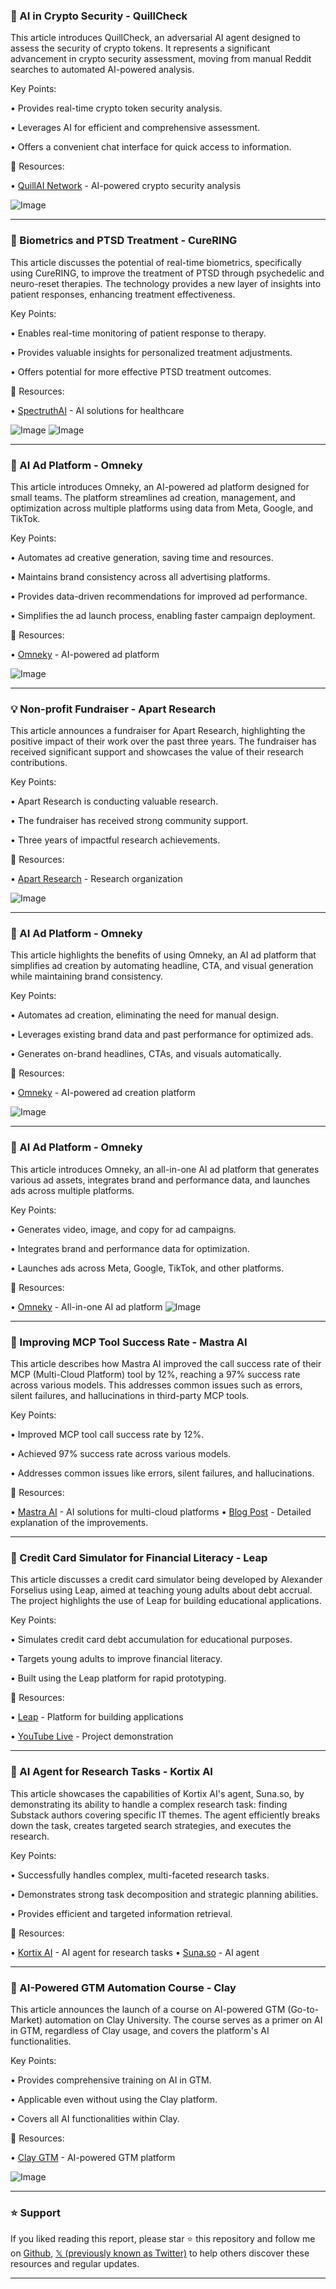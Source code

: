 ### 🤖 AI in Crypto Security - QuillCheck

This article introduces QuillCheck, an adversarial AI agent designed to assess the security of crypto tokens.  It represents a significant advancement in crypto security assessment, moving from manual Reddit searches to automated AI-powered analysis.

Key Points:

•  Provides real-time crypto token security analysis.

•  Leverages AI for efficient and comprehensive assessment.


•  Offers a convenient chat interface for quick access to information.


🔗 Resources:

• [QuillAI Network](https://x.com/QuillAI_Network) -  AI-powered crypto security analysis

![Image](https://pbs.twimg.com/amplify_video_thumb/1928111230767747074/img/l9UbmnIe8-yeX-II.jpg)


---

### 🤖 Biometrics and PTSD Treatment - CureRING

This article discusses the potential of real-time biometrics, specifically using CureRING, to improve the treatment of PTSD through psychedelic and neuro-reset therapies.  The technology provides a new layer of insights into patient responses, enhancing treatment effectiveness.

Key Points:

•  Enables real-time monitoring of patient response to therapy.

•  Provides valuable insights for personalized treatment adjustments.

•  Offers potential for more effective PTSD treatment outcomes.


🔗 Resources:

• [SpectruthAI](https://x.com/SpectruthAI) -  AI solutions for healthcare

![Image](https://pbs.twimg.com/amplify_video_thumb/1928119616791859200/img/uWGATPzbFNhVcYCc.jpg)
![Image](https://pbs.twimg.com/amplify_video_thumb/1927028624768610304/img/YG_OcHxmPIKPKVH8?format=jpg&name=240x240)


---

### 🚀 AI Ad Platform - Omneky

This article introduces Omneky, an AI-powered ad platform designed for small teams.  The platform streamlines ad creation, management, and optimization across multiple platforms using data from Meta, Google, and TikTok.

Key Points:

•  Automates ad creative generation, saving time and resources.

•  Maintains brand consistency across all advertising platforms.


•  Provides data-driven recommendations for improved ad performance.

•  Simplifies the ad launch process, enabling faster campaign deployment.


🔗 Resources:

• [Omneky](https://x.com/omneky) - AI-powered ad platform

![Image](https://pbs.twimg.com/amplify_video_thumb/1928058973061795842/img/XjGScBTAVbfIxi6O.jpg)


---

### 💡 Non-profit Fundraiser - Apart Research

This article announces a fundraiser for Apart Research, highlighting the positive impact of their work over the past three years. The fundraiser has received significant support and showcases the value of their research contributions.

Key Points:

•  Apart Research is conducting valuable research.

•  The fundraiser has received strong community support.

•  Three years of impactful research achievements.


🔗 Resources:

• [Apart Research](https://x.com/apartresearch) -  Research organization

![Image](https://pbs.twimg.com/media/GsI8A3waUAEVtNv?format=jpg&name=small)


---

### 🚀 AI Ad Platform - Omneky

This article highlights the benefits of using Omneky, an AI ad platform that simplifies ad creation by automating headline, CTA, and visual generation while maintaining brand consistency.

Key Points:

• Automates ad creation, eliminating the need for manual design.

• Leverages existing brand data and past performance for optimized ads.


• Generates on-brand headlines, CTAs, and visuals automatically.



🔗 Resources:

• [Omneky](https://x.com/omneky) - AI-powered ad creation platform

![Image](https://pbs.twimg.com/amplify_video_thumb/1928157099147808768/img/YYxxvlkyYbbObyjT.jpg)


---

### 🚀 AI Ad Platform - Omneky

This article introduces Omneky, an all-in-one AI ad platform that generates various ad assets, integrates brand and performance data, and launches ads across multiple platforms.


Key Points:

• Generates video, image, and copy for ad campaigns.

• Integrates brand and performance data for optimization.


• Launches ads across Meta, Google, TikTok, and other platforms.


🔗 Resources:

• [Omneky](https://omneky.com/?utm_source=affiliate9827&utm_medium=referral&utm_campaign=aff_9827) - All-in-one AI ad platform
![Image](https://pbs.twimg.com/amplify_video_thumb/1927959995510898689/img/GgVINKscGSiLM7Uf.jpg)

---

### 🤖 Improving MCP Tool Success Rate - Mastra AI

This article describes how Mastra AI improved the call success rate of their MCP (Multi-Cloud Platform) tool by 12%, reaching a 97% success rate across various models. This addresses common issues such as errors, silent failures, and hallucinations in third-party MCP tools.

Key Points:

• Improved MCP tool call success rate by 12%.

• Achieved 97% success rate across various models.


• Addresses common issues like errors, silent failures, and hallucinations.


🔗 Resources:

• [Mastra AI](https://x.com/mastra_ai) - AI solutions for multi-cloud platforms
• [Blog Post](https://t.co/1E764154Yj) - Detailed explanation of the improvements.


---

### 🤖  Credit Card Simulator for Financial Literacy - Leap

This article discusses a credit card simulator being developed by Alexander Forselius using Leap, aimed at teaching young adults about debt accrual.  The project highlights the use of Leap for building educational applications.

Key Points:

•  Simulates credit card debt accumulation for educational purposes.

•  Targets young adults to improve financial literacy.


•  Built using the Leap platform for rapid prototyping.



🔗 Resources:

• [Leap](https://x.com/leapdotnew) -  Platform for building applications

• [YouTube Live](https://youtube.com/live/QJcph8m4RDg?si=NkJJCeUtbHr5zIaS) - Project demonstration


---

### 🤖 AI Agent for Research Tasks - Kortix AI

This article showcases the capabilities of Kortix AI's agent, Suna.so, by demonstrating its ability to handle a complex research task: finding Substack authors covering specific IT themes. The agent efficiently breaks down the task, creates targeted search strategies, and executes the research.

Key Points:

•  Successfully handles complex, multi-faceted research tasks.


•  Demonstrates strong task decomposition and strategic planning abilities.


•  Provides efficient and targeted information retrieval.



🔗 Resources:

• [Kortix AI](https://x.com/kortixai) - AI agent for research tasks
• [Suna.so](https://t.co/wPGHwmczuE) - AI agent


---

### 🤖 AI-Powered GTM Automation Course - Clay

This article announces the launch of a course on AI-powered GTM (Go-to-Market) automation on Clay University.  The course serves as a primer on AI in GTM, regardless of Clay usage, and covers the platform's AI functionalities.

Key Points:

• Provides comprehensive training on AI in GTM.

• Applicable even without using the Clay platform.


• Covers all AI functionalities within Clay.


🔗 Resources:

• [Clay GTM](https://x.com/clay_gtm) - AI-powered GTM platform

![Image](https://pbs.twimg.com/ext_tw_video_thumb/1928144042203779072/pu/img/y6VdPxRVPsKgbqNt.jpg)


---

### ⭐️ Support

If you liked reading this report, please star ⭐️ this repository and follow me on [Github](https://github.com/Drix10), [𝕏 (previously known as Twitter)](https://x.com/DRIX_10_) to help others discover these resources and regular updates.

---